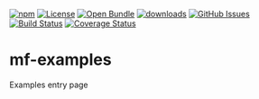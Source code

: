 [![npm](https://img.shields.io/npm/v/mf-examples.svg)](https://www.npmjs.com/package/mf-examples)
[![License](https://img.shields.io/badge/License-BSD%203--Clause-blue.svg)](https://opensource.org/licenses/BSD-3-Clause)
[![Open Bundle](https://bundlejs.com/badge-light.svg)](https://bundlejs.com/?q=mf-examples)
[![downloads](http://img.shields.io/npm/dm/mf-examples.svg?style=flat-square)](https://npmjs.org/package/mf-examples)
[![GitHub Issues](https://img.shields.io/github/issues/arlac77/mf-examples.svg?style=flat-square)](https://github.com/arlac77/mf-examples/issues)
[![Build Status](https://img.shields.io/endpoint.svg?url=https%3A%2F%2Factions-badge.atrox.dev%2Farlac77%2Fmf-examples%2Fbadge\&style=flat)](https://actions-badge.atrox.dev/arlac77/mf-examples/goto)
[![Coverage Status](https://coveralls.io/repos/arlac77/mf-examples/badge.svg)](https://coveralls.io/github/arlac77/mf-examples)
# mf-examples

Examples entry page
